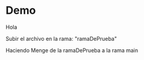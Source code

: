 # Demo

Hola

Subir el archivo en la rama: "ramaDePrueba"


Haciendo Menge de la ramaDePrueba a la rama main
